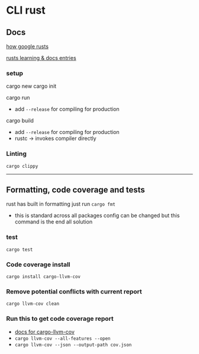 # CLI rust

## Docs

[how google rusts](https://google.github.io/comprehensive-rust/)

[rusts learning & docs entries](https://www.rust-lang.org/learn)

### setup
cargo new
cargo init

cargo run
- add `--release` for compiling for production

cargo build
- add `--release` for compiling for production
- rustc <PATH> -> invokes compiler directly

### Linting
`cargo clippy`

----------------------
## Formatting, code coverage and tests
rust has built in formatting just run `cargo fmt`
- this is standard across all packages config can be changed but this command is the end all solution

### test
`cargo test`

### Code coverage install
`cargo install cargo-llvm-cov`

### Remove potential conflicts with current report
`cargo llvm-cov clean`

### Run this to get code coverage report
- [docs for cargo-llvm-cov](https://github.com/taiki-e/cargo-llvm-cov)
- `cargo llvm-cov --all-features --open`
- `cargo llvm-cov --json --output-path cov.json`
